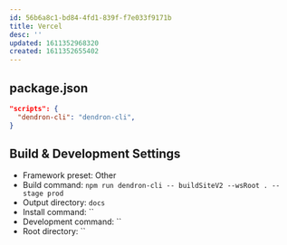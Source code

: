 ```yaml
---
id: 56b6a8c1-bd84-4fd1-839f-f7e033f9171b
title: Vercel
desc: ''
updated: 1611352968320
created: 1611352655402
---
```


## package.json

```json
"scripts": {
  "dendron-cli": "dendron-cli",
}
```

## Build & Development Settings

- Framework preset: Other
- Build command:
  `npm run dendron-cli -- buildSiteV2 --wsRoot . --stage prod`
- Output directory: `docs`
- Install command: ``
- Development command: ``
- Root directory: ``

